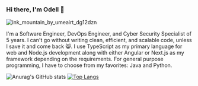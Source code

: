 ### Hi there, I'm Odell 👋
![ink_mountain_by_umeairt_dg12dzn](https://github.com/itsOdell/itsOdell/assets/75822755/c7979196-4a9c-4638-9f91-e6fc605b55d6)

I'm a Software Engineer, DevOps Engineer, and Cyber Security Specialist of 5 years. I can't go without writing clean, efficient, and scalable code, unless I save it and come back 😸.
I use TypeScript as my primary language for web and Node.js development along with either Angular or Next.js as my framework depending on the requirements. For general purpose programming,
I have to choose from my favorites: Java and Python.

![Anurag's GitHub stats](https://github-readme-stats.vercel.app/api?username=itsodell&show=reviews,discussions_started,discussions_answered,prs_merged,prs_merged_percentage&show_icons=true&theme=tokyonight)
[![Top Langs](https://github-readme-stats.vercel.app/api/top-langs/?username=itsodell&theme=tokyonight)](https://github.com/anuraghazra/github-readme-stats)
